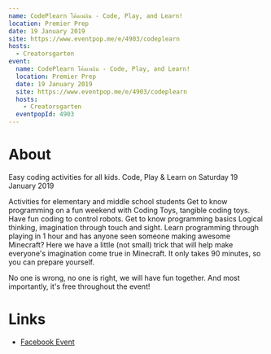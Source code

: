 ```yaml
---
name: CodePlearn โค้ดเพลิน - Code, Play, and Learn!
location: Premier Prep
date: 19 January 2019
site: https://www.eventpop.me/e/4903/codeplearn
hosts:
  - Creatorsgarten
event:
  name: CodePlearn โค้ดเพลิน - Code, Play, and Learn!
  location: Premier Prep
  date: 19 January 2019
  site: https://www.eventpop.me/e/4903/codeplearn
  hosts:
    - Creatorsgarten
  eventpopId: 4903
---
```


# About

Easy coding activities for all kids.
Code, Play & Learn on Saturday 19 January 2019

Activities for elementary and middle school students Get to know programming on a fun weekend with Coding Toys, tangible coding toys. Have fun coding to control robots. Get to know programming basics Logical thinking, imagination through touch and sight. Learn programming through playing in 1 hour and has anyone seen someone making awesome Minecraft? Here we have a little (not small) trick that will help make everyone's imagination come true in Minecraft. It only takes 90 minutes, so you can prepare yourself.

No one is wrong, no one is right, we will have fun together. And most importantly, it's free throughout the event!

# Links

- [Facebook Event](https://www.facebook.com/events/369429557166010/)
